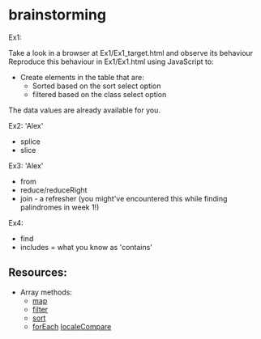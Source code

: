 # brainstorming

Ex1: 

Take a look in a browser at Ex1/Ex1_target.html and observe its behaviour
Reproduce this behaviour in Ex1/Ex1.html using JavaScript to:
* Create elements in the table that are:
	* Sorted based on the sort select option
	* filtered based on the class select option

The data values are already available for you.


Ex2:
'Alex'
* splice
* slice

Ex3:
'Alex'
* from
* reduce/reduceRight
* join - a refresher (you might've encountered this while finding palindromes in week 1!)

Ex4:
* find
* includes = what you know as 'contains'


## Resources:
* Array methods:
	* [map](https://developer.mozilla.org/en-US/docs/Web/JavaScript/Reference/Global_Objects/Array/map)
	* [filter](https://developer.mozilla.org/en-US/docs/Web/JavaScript/Reference/Global_Objects/Array/filter)
	* [sort](https://developer.mozilla.org/en-US/docs/Web/JavaScript/Reference/Global_Objects/Array/sort)
	* [forEach](https://developer.mozilla.org/en-US/docs/Web/JavaScript/Reference/Global_Objects/Array/forEach)
[localeCompare](https://developer.mozilla.org/en-US/docs/Web/JavaScript/Reference/Global_Objects/String/localeCompare)
